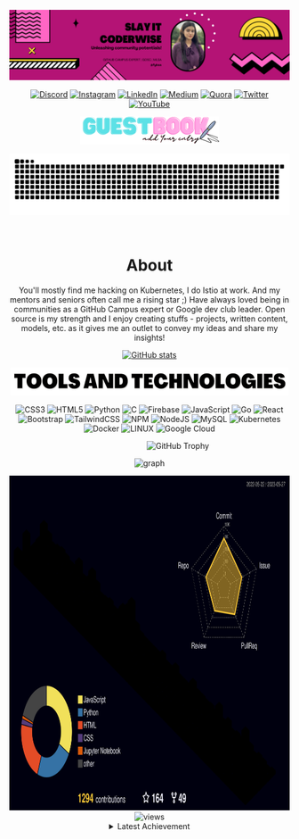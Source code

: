 <div align="center">

[![GitHub Header](/assets/banner/small.png)](https://discord.com/invite/HAJVhyaheu)
   
    
<!--Socials-->

[![Discord](https://img.shields.io/badge/Discord-%237289DA.svg?logo=discord&logoColor=white)](https://discord.gg/HAJVhyaheu) 
[![Instagram](https://img.shields.io/badge/Instagram-%23E4405F.svg?logo=Instagram&logoColor=white)](https://instagram.com/coderwisey) 
[![LinkedIn](https://img.shields.io/badge/LinkedIn-%230077B5.svg?logo=linkedin&logoColor=white)](https://linkedin.com/in/faeka) 
[![Medium](https://img.shields.io/badge/Medium-12100E?logo=medium&logoColor=white)](https://medium.com/@faeka6) 
[![Quora](https://img.shields.io/badge/Quora-%23B92B27.svg?logo=Quora&logoColor=white)](https://quora.com/profile/Fyka) 
[![Twitter](https://img.shields.io/badge/Twitter-%231DA1F2.svg?logo=Twitter&logoColor=white)](https://twitter.com/1fyka) 
[![YouTube](https://img.shields.io/badge/YouTube-%23FF0000.svg?logo=YouTube&logoColor=white)](https://youtube.com/@fyka) 
   
<!-- <a href="https://twitter.com/1fyka">
    <img height="70" src="/assets/socials/twitter.png" />
</a>

<a href="https://discord.com/invite/HAJVhyaheu">
    <img height="70" src="/assets/socials/discord.png" />
</a>

<a href="https://www.quora.com/profile/Fyka">
    <img height="70" src="/assets/socials/quora.png" />
</a>

<a href="https://medium.com/@faeka6">
    <img height="70" src="/assets/socials/medium.png" />
</a>

<a href="http://www.linkedin.com/in/faeka">
    <img height="70" src="/assets/socials/linkedin.png" />
</a>

<a href="https://leetcode.com/fyka/">
    <img height="70" src="/assets/socials/leetcode.png" />
</a>

<a href="https://youtube.com/@fyka">
    <img height="70" src="/assets/socials/youtube.png" />
</a> -->

<!--Socials End-->

<!--GuestBook-->

<div>
<a href="https://github.com/fykaa/fykaa/issues/1#issuecomment-new"><img height="50"src="/assets/decoratives/penbook.png"></a> 
</div>    

<!--GuestBook Ends-->

<!--Snake Contribution Graph-->    
    
![𝙶𝚒𝚝𝚑𝚞𝚋 𝙲𝚘𝚗𝚝𝚛𝚒𝚋𝚞𝚝𝚒𝚘𝚗 𝙶𝚛𝚊𝚙𝚑](/contributiongrid.svg)
    
<br/>
    
<!--Snake Contribution Graph Ends--> 
 
    
<!--About-->

<h1> About </h1> 
 <p> 
     You'll mostly find me hacking on Kubernetes, I do Istio at work. And my mentors and seniors often call me a rising star ;) Have always loved being in communities as a GitHub Campus expert or Google dev club leader. Open source is my strength and I enjoy creating stuffs - projects, written content, models, etc. as it gives me an outlet to convey my ideas and share my insights!</p>

<!--About Ends-->
    
<!--Recent Activity & Streaks-->

[![GitHub stats](https://github-readme-stats.vercel.app/api?username=fykaa&show_icons=true&theme=dracula&count_private=true)](https://github.com/fykaa/github-readme-stats)

<!-- 
[![GitHub Streaks stats](https://github-readme-streak-stats.herokuapp.com?user=fykaa&theme=radical&hide_border=true)](https://github.com/fykaa/github-readme-stats)    
-->
    
<!--Recent Activity & Streaks End-->    

<!--Tools & Tech-->

<div></div>
<img alt="Tools & Technologies" height="50" src="/assets/languages/tools.png" />    
<div></div>
    
![CSS3](https://img.shields.io/badge/css3-%231572B6.svg?style=plastic&logo=css3&logoColor=white) ![HTML5](https://img.shields.io/badge/html5-%23E34F26.svg?style=plastic&logo=html5&logoColor=white) ![Python](https://img.shields.io/badge/python-3670A0?style=plastic&logo=python&logoColor=ffdd54) ![C](https://img.shields.io/badge/c-%2300599C.svg?style=plastic&logo=c&logoColor=white) ![Firebase](https://img.shields.io/badge/firebase-%23039BE5.svg?style=plastic&logo=firebase) ![JavaScript](https://img.shields.io/badge/javascript-%23323330.svg?style=plastic&logo=javascript&logoColor=%23F7DF1E) ![Go](https://img.shields.io/badge/go-%2300ADD8.svg?style=plastic&logo=go&logoColor=white) ![React](https://img.shields.io/badge/react-%2320232a.svg?style=plastic&logo=react&logoColor=%2361DAFB) ![Bootstrap](https://img.shields.io/badge/bootstrap-%23563D7C.svg?style=plastic&logo=bootstrap&logoColor=white) ![TailwindCSS](https://img.shields.io/badge/tailwindcss-%2338B2AC.svg?style=plastic&logo=tailwind-css&logoColor=white) ![NPM](https://img.shields.io/badge/NPM-%23000000.svg?style=plastic&logo=npm&logoColor=white) ![NodeJS](https://img.shields.io/badge/node.js-6DA55F?style=plastic&logo=node.js&logoColor=white) ![MySQL](https://img.shields.io/badge/mysql-%2300f.svg?style=plastic&logo=mysql&logoColor=white) ![Kubernetes](https://img.shields.io/badge/kubernetes-%23326ce5.svg?style=plastic&logo=kubernetes&logoColor=white) ![Docker](https://img.shields.io/badge/docker-%230db7ed.svg?style=plastic&logo=docker&logoColor=white) ![LINUX](https://img.shields.io/badge/Linux-FCC624?style=plastic&logo=linux&logoColor=black) ![Google Cloud](https://img.shields.io/badge/Google%20Cloud-%234285F4.svg?style=plastic&logo=google-cloud&logoColor=white)

   
<!-- <img height="80" src="/assets/languages/python.png" />
<img height="80" src="/assets/languages/javascript.png" />
<img height="80" src="/assets/languages/cpp.png" />
<img height="80" src="/assets/languages/c.png" />
<img height="80" src="/assets/languages/react.png" />
<img height="80" src="/assets/languages/bootstrap.png" />
<img height="80" src="/assets/languages/html.png" />
<br></br>
<img height="80" src="/assets/languages/go.png" />
<img height="80" src="/assets/languages/css.png" />
<img height="80" src="/assets/languages/vsc.png" />
<img height="80" src="/assets/languages/tailwind.png" />
<img height="80" src="/assets/languages/npm.png" />
<img height="80" src="/assets/languages/node.png" />
<img height="80" src="/assets/languages/mysql.png" />
<img height="80" src="/assets/languages/kubernetes.png" />
<img height="80" src="/assets/languages/git.png" />
<img height="80" src="/assets/languages/gcp.png" /> -->
<!--Tools & Tech End-->    
    
    
<!--Trophy-->
    
<!--     
![trophy](https://github-profile-trophy.vercel.app/?username=fykaa&theme=radical&margin-h=15&margin-w=5&column=4&no-frame=true&no-bg=true)
 -->
    
&nbsp;&nbsp;&nbsp;&nbsp;&nbsp;&nbsp;&nbsp;&nbsp;&nbsp;&nbsp;&nbsp;&nbsp;&nbsp;&nbsp;&nbsp;&nbsp;&nbsp;&nbsp;&nbsp;&nbsp;&nbsp;&nbsp;&nbsp;&nbsp;&nbsp; 
![GitHub Trophy](https://github-profile-trophy.vercel.app/?username=fykaa&column=8&row=1&theme=dracula&no-frame=true)

<!--Trophy Ends-->
    
<!--Contribution Graph-->    

![graph](https://github-readme-activity-graph.cyclic.app/graph?username=fykaa&bg_color=0000000&color=dd6286&line=dd6286&point=282a36&area_color=dd6286&area=true&hide_border=true)

<!--Contribution Graph Ends-->  
 
 
<!--Profile Metrics-->

<!-- <details><summary><b>PROFILE METRICS</b></summary>
<p>
<p align="center"> -->
<img height="600" src="/profile-3d-contrib/profile-night-rainbow.svg" />
<!-- </p> -->
</details>

 

<!--Profile Metrics Ends-->

<!--Profile Views Badge-->

<div align="center"><img src="https://komarev.com/ghpvc/?username=fykaa&style=circle&color=dd6286" alt="views"/></div>

<!--Profile Views Badge End-->

<!--RickRoll-->

<details>
    <summary>Latest Achievement</summary>
    <p><strong>Rick Rolling You! I am aware of all the Internet Traditions and I am never gonna give them up!</strong></p>
    <a href="https://discord.com/invite/HAJVhyaheu" target="_blank"><img src="https://user-images.githubusercontent.com/5713670/87202985-820dcb80-c2b6-11ea-9f56-7ec461c497c3.gif" width="180" height="auto" /></a>
    <a href="https://discord.com/invite/HAJVhyaheu" target="_blank"><img src="https://media.giphy.com/media/Vuw9m5wXviFIQ/source.gif" width="280" height="auto" /></a>
    <a href="https://discord.com/invite/HAJVhyaheu" target="_blank"><img src="https://user-images.githubusercontent.com/5713670/87202985-820dcb80-c2b6-11ea-9f56-7ec461c497c3.gif" width="180" height="auto" /></a>
    <div>
    <img src="https://cultofthepartyparrot.com/parrots/hd/illuminatiparrot.gif" width="30" height="30"/>
    <img src="https://cultofthepartyparrot.com/flags/hd/indiaparrot.gif" width="30" height="30"/>
    <img src="https://cultofthepartyparrot.com/parrots/asyncparrot.gif" width="36" height="30"/>
    <img src="https://cultofthepartyparrot.com/parrots/hd/exceptionallyfastparrot.gif" width="30" height="30"/>
    <img src="https://cultofthepartyparrot.com/parrots/hd/60fpsparrot.gif" width="30" height="30"/>
    <img src="https://cultofthepartyparrot.com/parrots/hd/jumpingparrot.gif" width="30" height="30"/>
    <img src="https://cultofthepartyparrot.com/parrots/hd/opensourceparrot.gif" width="30" height="30"/>
    <img src="https://cultofthepartyparrot.com/parrots/hd/dealwithitnowparrot.gif" width="30" height="30"/>
    <img src="https://cultofthepartyparrot.com/parrots/hd/hypnoparrotlight.gif" width="30" height="30"/>
    <img src="https://cultofthepartyparrot.com/parrots/databaseparrot.gif" width="30" height="30"/>
    <img src="https://cultofthepartyparrot.com/parrots/fixparrot.gif" width="36" height="30"/>
    <img src="https://cultofthepartyparrot.com/parrots/hd/laptop_parrot.gif" width="30" height="30"/>
    <img src="https://cultofthepartyparrot.com/parrots/hd/githubparrot.gif" width="30" height="30"/>
    <img src="https://cultofthepartyparrot.com/parrots/hd/levitationparrot.gif" width="30" height="30"/>
    <img src="https://cultofthepartyparrot.com/parrots/hd/meldparrot.gif" width="30" height="30"/>
    <img src="https://cultofthepartyparrot.com/parrots/slomoparrot.gif" width="30" height="30"/>
    <img src="https://cultofthepartyparrot.com/parrots/hd/moonwalkingparrot.gif" width="30" height="30"/>
    <img src="https://cultofthepartyparrot.com/parrots/hd/stableparrot.gif" width="30" height="30"/>
    <img src="https://cultofthepartyparrot.com/parrots/hd/scienceparrot.gif" width="30" height="30"/>
    <img src="https://cultofthepartyparrot.com/parrots/hd/pirateparrot.gif" width="30" height="30"/>
    <img src="https://cultofthepartyparrot.com/parrots/hd/footballparrot.gif" width="30" height="30"/>
    <img src="https://cultofthepartyparrot.com/parrots/hd/spinningparrot.gif" width="30" height="30"/>
    <img src="https://cultofthepartyparrot.com/parrots/hd/hypnoparrotdark.gif" width="30" height="30"/>
    <img src="https://cultofthepartyparrot.com/parrots/hd/mustacheparrot.gif" width="30" height="30"/>
</div>
<!-- <img src="https://raw.githubusercontent.com/trinib/trinib/d2e2d90f68200d727900433f422c0a1de222919c/images/banner.svg"  width="600"> -->
<!-- <img src="https://raw.githubusercontent.com/trinib/trinib/a5f17399d881c5651a89bfe4a621014b08346cf0/images/marquee2.svg" width="1000"> -->

</details>

<!--RickRoll Ends-->

<!--Repositories-->
<!-- 
<h2 align="center">👨‍💻 Repositories 👨‍💻</h2>
<br>
<div width="100%" align="center">
  <a align="left" href="https://github.com/fykaa/Sample-Portfolio-for-Learners" title="Sample-Portfolio-for-Learners"><img align="left" height="115" src="https://github-readme-stats.vercel.app/api/pin/?username=fykaa&repo=Sample-Portfolio-for-Learners&theme=react&border_color=61dafb&border_radius=10"></a>
  <a align="right" href="https://github.com/fykaa/Content-Corral" title="Content-Corral"><img align="right" height="115" src="https://github-readme-stats.vercel.app/api/pin/?username=fykaa&repo=Content-Corral&theme=react&border_color=61dafb&border_radius=10"></a>
</div>
<br/><br/><br/><br/><br/><br/>
<div width="100%" align="center">
  <a align="left" href="https://github.com/fykaa/PyPAL-Python-Powered-Personal-Assistant" title="PyPAL-Python-Powered-Personal-Assistant"><img align="left" height="115" src="https://github-readme-stats.vercel.app/api/pin/?username=fykaa&repo=PyPAL-Python-Powered-Personal-Assistant&theme=react&border_color=61dafb&border_radius=10"></a>
  <a align="right" href="https://github.com/fykaa/Content-Corral" title="Content-Corral"><img align="right" height="115" src="https://github-readme-stats.vercel.app/api/pin/?username=fykaa&repo=Content-Corral&theme=react&border_color=61dafb&border_radius=10"></a>
</div>
<br/><br/><br/><br/><br/><br/>
 -->
<!--Repositories End-->
